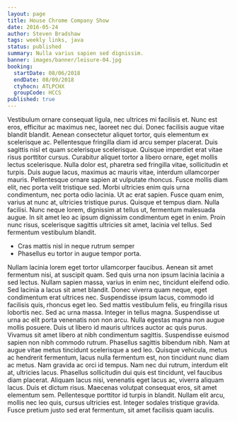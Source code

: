 ```yaml
---
layout: page
title: House Chrome Company Show
date: 2016-05-24
author: Steven Bradshaw
tags: weekly links, java
status: published
summary: Nulla varius sapien sed dignissim.
banner: images/banner/leisure-04.jpg
booking:
  startDate: 08/06/2018
  endDate: 08/09/2018
  ctyhocn: ATLPCHX
  groupCode: HCCS
published: true
---
```

Vestibulum ornare consequat ligula, nec ultrices mi facilisis et. Nunc est eros, efficitur ac maximus nec, laoreet nec dui. Donec facilisis augue vitae blandit blandit. Aenean consectetur aliquet tortor, quis elementum ex scelerisque ac. Pellentesque fringilla diam id arcu semper placerat. Duis sagittis nisl et quam scelerisque scelerisque. Quisque imperdiet erat vitae risus porttitor cursus. Curabitur aliquet tortor a libero ornare, eget mollis lectus scelerisque. Nulla dolor est, pharetra sed fringilla vitae, sollicitudin et turpis.
Duis augue lacus, maximus ac mauris vitae, interdum ullamcorper mauris. Pellentesque ornare sapien at vulputate rhoncus. Fusce mollis diam elit, nec porta velit tristique sed. Morbi ultricies enim quis urna condimentum, nec porta odio lacinia. Ut ac erat sapien. Fusce quam enim, varius at nunc at, ultricies tristique purus. Quisque et tempus diam. Nulla facilisi. Nunc neque lorem, dignissim at tellus ut, fermentum malesuada augue. In sit amet leo ac ipsum dignissim condimentum eget in enim. Proin nunc risus, scelerisque sagittis ultricies sit amet, lacinia vel tellus. Sed fermentum vestibulum blandit.

* Cras mattis nisl in neque rutrum semper
* Phasellus eu tortor in augue tempor porta.

Nullam lacinia lorem eget tortor ullamcorper faucibus. Aenean sit amet fermentum nisi, at suscipit quam. Sed quis urna non ipsum lacinia lacinia a sed lectus. Nullam sapien massa, varius in enim nec, tincidunt eleifend odio. Sed lacinia a lacus sit amet blandit. Donec viverra quam neque, eget condimentum erat ultrices nec. Suspendisse ipsum lacus, commodo id facilisis quis, rhoncus eget leo. Sed mattis vestibulum felis, eu fringilla risus lobortis nec. Sed ac urna massa. Integer in tellus magna. Suspendisse ut urna ac elit porta venenatis non non arcu. Nulla egestas magna non augue mollis posuere. Duis ut libero id mauris ultrices auctor ac quis purus. Vivamus sit amet libero at nibh condimentum sagittis. Suspendisse euismod sapien non nibh commodo rutrum.
Phasellus sagittis bibendum nibh. Nam at augue vitae metus tincidunt scelerisque a sed leo. Quisque vehicula, metus ac hendrerit fermentum, lacus nulla fermentum est, non tincidunt nunc diam ac metus. Nam gravida ac orci id tempus. Nam nec dui rutrum, interdum elit at, ultricies lacus. Phasellus sollicitudin dui quis est tincidunt, vel faucibus diam placerat. Aliquam lacus nisi, venenatis eget lacus ac, viverra aliquam lacus. Duis et dictum risus. Maecenas volutpat consequat eros, sit amet elementum sem. Pellentesque porttitor id turpis in blandit. Nullam elit arcu, mollis nec leo quis, cursus ultricies est. Integer sodales tristique gravida. Fusce pretium justo sed erat fermentum, sit amet facilisis quam iaculis.
